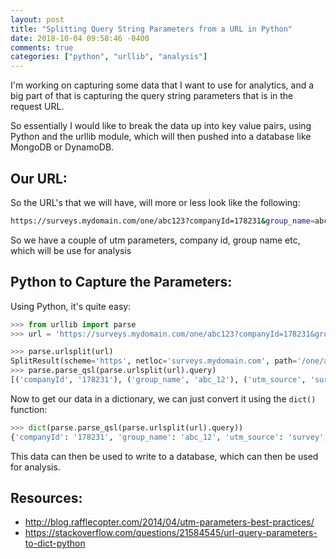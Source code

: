 ```yaml
---
layout: post
title: "Splitting Query String Parameters from a URL in Python"
date: 2018-10-04 09:58:46 -0400
comments: true
categories: ["python", "urllib", "analysis"] 
---
```


I'm working on capturing some data that I want to use for analytics, and a big part of that is capturing the query string parameters that is in the request URL.

So essentially I would like to break the data up into key value pairs, using Python and the urllib module, which will then pushed into a database like MongoDB or DynamoDB.

## Our URL:

So the URL's that we will have, will more or less look like the following:

```bash
https://surveys.mydomain.com/one/abc123?companyId=178231&group_name=abc_12&utm_source=survey&utm_medium=email&utm_campaign=survey-top-1
```

So we have a couple of utm parameters, company id, group name etc, which will be use for analysis

## Python to Capture the Parameters:

Using Python, it's quite easy:

```python
>>> from urllib import parse
>>> url = 'https://surveys.mydomain.com/one/abc123?companyId=178231&group_name=abc_12&utm_source=survey&utm_medium=email&utm_campaign=survey-top-1'

>>> parse.urlsplit(url)
SplitResult(scheme='https', netloc='surveys.mydomain.com', path='/one/abc123', query='companyId=178231&group_name=abc_12&utm_source=survey&utm_medium=email&utm_campaign=survey-top-1', fragment='')
>>> parse.parse_qsl(parse.urlsplit(url).query)
[('companyId', '178231'), ('group_name', 'abc_12'), ('utm_source', 'survey'), ('utm_medium', 'email'), ('utm_campaign', 'survey-top-1')]
```

Now to get our data in a dictionary, we can just convert it using the `dict()` function:

```python
>>> dict(parse.parse_qsl(parse.urlsplit(url).query))
{'companyId': '178231', 'group_name': 'abc_12', 'utm_source': 'survey', 'utm_medium': 'email', 'utm_campaign': 'survey-top-1'}
```

This data can then be used to write to a database, which can then be used for analysis.

## Resources:

- http://blog.rafflecopter.com/2014/04/utm-parameters-best-practices/
- https://stackoverflow.com/questions/21584545/url-query-parameters-to-dict-python
